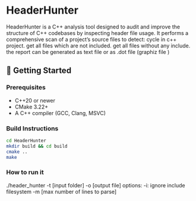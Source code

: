 # HeaderHunter
HeaderHunter is a C++ analysis tool designed to audit and improve the structure of C++ codebases by inspecting header file usage. It performs a comprehensive scan of a project’s source files to detect:
cycle in c++ project.
get all files which are not included.
get all files without any include.
the report can be generated as text file or as .dot file (graphiz file )

## 🚀 Getting Started

### Prerequisites

- C++20 or newer
- CMake 3.22+
- A C++ compiler (GCC, Clang, MSVC)

### Build Instructions

```bash
cd HeaderHunter
mkdir build && cd build
cmake ..
make
```

### How to run it
./header_hunter -t [input folder] -o [output file]
options: 
  -i: ignore include filesystem
  -m [max number of lines to parse]


